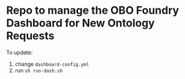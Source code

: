 # Repo to manage the OBO Foundry Dashboard for New Ontology Requests

To update:

1. change `dashboard-config.yml`
2. run `sh run-dash.sh`